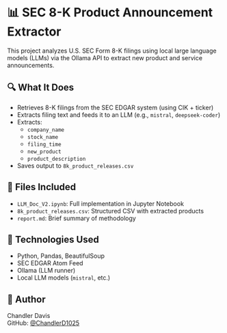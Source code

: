 # 📊 SEC 8-K Product Announcement Extractor

This project analyzes U.S. SEC Form 8-K filings using local large language models (LLMs) via the Ollama API to extract new product and service announcements.

## 🔍 What It Does

- Retrieves 8-K filings from the SEC EDGAR system (using CIK + ticker)
- Extracts filing text and feeds it to an LLM (e.g., `mistral`, `deepseek-coder`)
- Extracts:
  - `company_name`
  - `stock_name`
  - `filing_time`
  - `new_product`
  - `product_description`
- Saves output to `8k_product_releases.csv`

## 📁 Files Included

- `LLM_Doc_V2.ipynb`: Full implementation in Jupyter Notebook
- `8k_product_releases.csv`: Structured CSV with extracted products
- `report.md`: Brief summary of methodology

## 🧠 Technologies Used

- Python, Pandas, BeautifulSoup
- SEC EDGAR Atom Feed
- Ollama (LLM runner)
- Local LLM models (`mistral`, etc.)

## 📎 Author

Chandler Davis  
GitHub: [@ChandlerD1025](https://github.com/ChandlerD1025)
